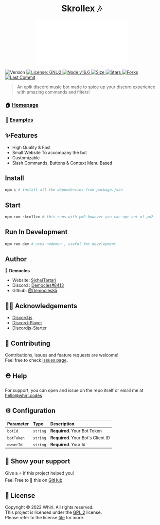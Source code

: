 <h1 align="center">Skrollex 🎶</h1>
<div align="center">
<img src="/musico.gif" alt="Skrollex" align="center" width="300" height="150"></div>
<p>
  <img alt="Version" src="https://img.shields.io/badge/version-3.5.0-blue.svg?cacheSeconds=2592000" />
  <a href="#" target="_blank">
    <img alt="License: GNU2" src="https://img.shields.io/badge/License-GNU2-yellow.svg" />
  </a>
    <a href="#" target="_blank">
    <img alt="Node v16.6" src="https://img.shields.io/node/v/discord.js" />
  </a>
   <a href="#" target="_blank">
    <img alt="Size" src="https://img.shields.io/github/repo-size/whirl21/musico" />
  </a>
    <a href="#" target="_blank">
    <img alt="Stars" src="https://img.shields.io/github/stars/whirl21/musico?style=social" />
  </a>
    <a href="#" target="_blank">
    <img alt="Forks" src="https://img.shields.io/github/forks/whirl21/musico?style=social" />
  </a>
    <a href="#" target="_blank">
    <img alt="Last Commit" src="https://img.shields.io/github/last-commit/whirl21/musico" />
  </a>
</p>

> An epik discord music bot made to spice up your discord experience with amazing commands and filters!

### 🏠 [Homepage](https://sixhei-tartari.vercel.app/)

### 🎨 [Examples](https://github.com/Whirl21/Musico/tree/master/examples)

## ✨Features

- High Quality & Fast
- Small Website To accompany the bot
- Customizable
- Slash Commands, Buttons & Context Menu Based

## Install

```sh
npm i # install all the dependencies from package.json
```

## Start

```sh
npm run skrollex # this runs with pm2 however you can opt out of pm2
```

## Run In Development

```sh
npm run dev # uses nodemon , useful for development
```

## Author

👤 **Democles**

- Website: [SixheiTartari](https://sixhei-tartar.vercel.app/)
- Discord : [Democles#8413](https//discord.com/users/336600578237136896)
- Github: [@Democles85](https://github.com/Democles85)

## 🐱‍💻 Acknowledgements

- [Discord.js](https://discord.js.org)
- [Discord-Player](https://discord-player.js.org)
- [Discordjs-Starter](https://github.com/NamVr/DiscordBot-Template)

## 🤝 Contributing

Contributions, issues and feature requests are welcome!<br />Feel free to check [issues page](https://github.com/whirl21/musico/issues).

## ⛑ Help

For support, you can open and issue on the repo itself or email me at [hello@whirl.codes](mailto:hello@whirl.codes)

## ⚙️ Configuration

| Parameter  | Type     | Description                        |
| :--------- | :------- | :--------------------------------- |
| `botId`    | `string` | **Required**. Your Bot Token       |
| `botToken` | `string` | **Required**. Your Bot's Client ID |
| `ownerId`  | `string` | **Required**. Your Id              |

## 💝 Show your support

Give a ⭐️ if this project helped you!<br>
Feel Free to 🥢 this on [GitHub](https://github.com/Whirl21/Musico/fork)<br>

## 📜 License

Copyright ©️ 2022 Whirl. All rights reserved.<br>
This project is licensed under the [GPL 2](https://github.com/Whirl21/Musico/blob/musico/LICENSE) license.<BR>
Please refer to the license [file](https://github.com/Whirl21/Musico/blob/musico/LICENSE) for more.
